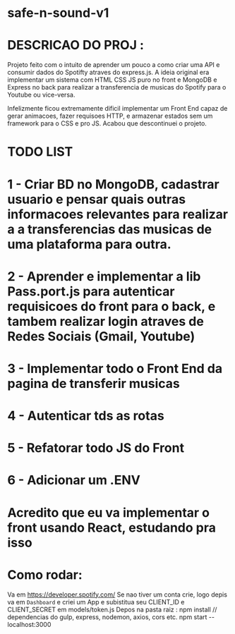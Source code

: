 # safe-n-sound-v1
# DESCRICAO DO PROJ :
Projeto feito com o intuito de aprender um pouco a como criar uma API e consumir dados do Spotifty atraves do express.js. 
A ideia original era implementar um sistema com HTML CSS JS puro no front e MongoDB e Express no back para realizar a transferencia de musicas do Spotify para o Youtube ou vice-versa.

Infelizmente ficou extremamente dificil implementar um Front End capaz de gerar animacoes, fazer requisoes HTTP, e armazenar estados sem um framework para o CSS e pro JS. Acabou que descontinuei o projeto.


# TODO LIST
# 1 - Criar BD no MongoDB, cadastrar usuario e pensar quais outras informacoes relevantes para realizar a a transferencias das musicas de uma plataforma para outra.
# 2 - Aprender e implementar a lib Pass.port.js para autenticar requisicoes do front para o back, e tambem realizar login atraves de Redes Sociais (Gmail, Youtube)
# 3 - Implementar todo o Front End da pagina de transferir musicas
# 4 - Autenticar tds as rotas
# 5 - Refatorar todo JS do Front
# 6 - Adicionar um .ENV
#
# Acredito que eu va implementar o front usando React, estudando pra isso

# Como rodar:
 Va em https://developer.spotify.com/
Se nao tiver um conta crie, logo depis va em `Dashboard` e criei um App e subistitua seu CLIENT_ID e CLIENT_SECRET em models/token.js
Depos na pasta raiz :
npm install  // dependencias do gulp, express, nodemon, axios, cors etc.
npm start -- localhost:3000
